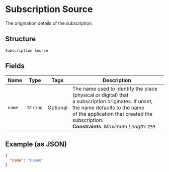 
# Subscription Source

The origination details of the subscription.

## Structure

`Subscription Source`

## Fields

| Name | Type | Tags | Description |
|  --- | --- | --- | --- |
| `name` | `String` | Optional | The name used to identify the place (physical or digital) that<br>a subscription originates. If unset, the name defaults to the name<br>of the application that created the subscription.<br>**Constraints**: *Maximum Length*: `255` |

## Example (as JSON)

```json
{
  "name": "name0"
}
```

